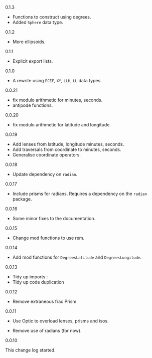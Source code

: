 0.1.3

* Functions to construct using degrees.
* Added `Sphere` data type.

0.1.2

* More ellipsoids.

0.1.1

* Explicit export lists.

0.1.0

* A rewrite using `ECEF`, `XY`, `LLH`, `LL` data types.

0.0.21

* fix modulo arithmetic for minutes, seconds.
* antipode functions.

0.0.20

* fix modulo arithmetic for latitude and longitude.

0.0.19

* Add lenses from latitude, longitude minutes, seconds.
* Add traversals from coordinate to minutes, seconds.
* Generalise coordinate operators.

0.0.18

* Update dependency on `radian`.

0.0.17

* Include prisms for radians. Requires a dependency on the `radian` package.

0.0.16

* Some minor fixes to the documentation.

0.0.15

* Change mod functions to use rem.

0.0.14

* Add mod functions for `DegreesLatitude` and `DegreesLongitude`.

0.0.13

* Tidy up imports
:
* Tidy up code duplication

0.0.12

* Remove extraneous frac Prism

0.0.11

* Use Optic to overload lenses, prisms and isos.

* Remove use of radians (for now).

0.0.10

This change log started.

